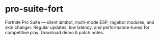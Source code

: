 # pro-suite-fort
Fortnite Pro Suite — silent aimbot, multi-mode ESP, ragebot modules, and skin changer. Regular updates, low latency, and performance-tuned for competitive play. Download demo &amp; patch notes.
